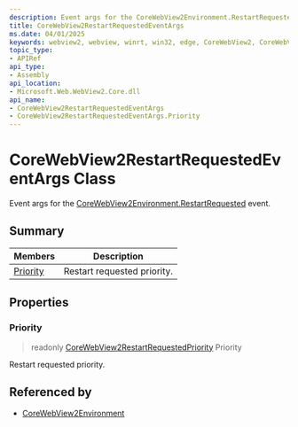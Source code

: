 ```yaml
---
description: Event args for the CoreWebView2Environment.RestartRequested event.
title: CoreWebView2RestartRequestedEventArgs
ms.date: 04/01/2025
keywords: webview2, webview, winrt, win32, edge, CoreWebView2, CoreWebView2Controller, browser control, edge html, CoreWebView2RestartRequestedEventArgs
topic_type:
- APIRef
api_type:
- Assembly
api_location:
- Microsoft.Web.WebView2.Core.dll
api_name:
- CoreWebView2RestartRequestedEventArgs
- CoreWebView2RestartRequestedEventArgs.Priority
---
```


# CoreWebView2RestartRequestedEventArgs Class



Event args for the [CoreWebView2Environment.RestartRequested](corewebview2environment.md#restartrequested) event.

## Summary

Members|Description
--|--
[Priority](#priority) | Restart requested priority.

## Properties

### Priority

> readonly  [CoreWebView2RestartRequestedPriority](corewebview2restartrequestedpriority.md) Priority

Restart requested priority.






## Referenced by

- [CoreWebView2Environment](corewebview2environment.md)
